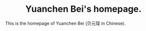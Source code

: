 <h1 align="center">
Yuanchen Bei's homepage.
</h1>

This is the homepage of Yuanchen Bei (贝元琛 in Chinese).
